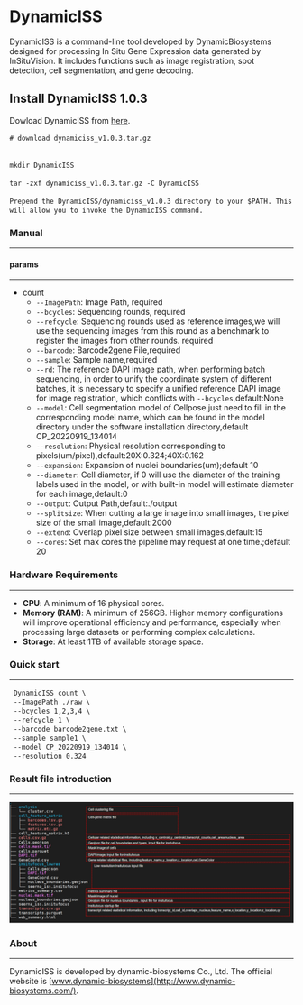 # DynamicISS
DynamicISS is a command-line tool developed by DynamicBiosystems designed for processing In Situ Gene Expression data generated by InSituVision. It includes functions such as image registration, spot detection, cell segmentation, and gene decoding.


## Install DynamicISS 1.0.3
Dowload DynamicISS from [here](https://github.com/DynamicBiosystems/DynamicISS/releases/tag/v1.0.3).

```shell
# download dynamiciss_v1.0.3.tar.gz


mkdir DynamicISS

tar -zxf dynamiciss_v1.0.3.tar.gz -C DynamicISS

Prepend the DynamicISS/dynamiciss_v1.0.3 directory to your $PATH. This will allow you to invoke the DynamicISS command.
```
### Manual

---

#### params

---
- count
  - `--ImagePath`: Image Path, required
  - `--bcycles`: Sequencing rounds, required
  - `--refcycle`: Sequencing rounds used as reference images,we will use the sequencing images from this round as a benchmark to register the images from other rounds. required
  - `--barcode`: Barcode2gene File,required
  - `--sample`: Sample name,required
  - `--rd`: The reference DAPI image path, when performing batch sequencing, in order to unify the coordinate system of different batches, it is necessary to specify a unified reference DAPI image for image registration, which conflicts with `--bcycles`,default:None
  - `--model`: Cell segmentation model of Cellpose,just need to fill in the corresponding model name, which can be found in the model directory under the software installation directory,default CP_20220919_134014
  - `--resolution`: Physical resolution corresponding to pixels(um/pixel),default:20X:0.324;40X:0.162
  - `--expansion`: Expansion of nuclei boundaries(um);default 10
  - `--diameter`: Cell diameter, if 0 will use the diameter of the training labels used in the model, 
                  or with built-in model will estimate diameter for each image,default:0
  - `--output`: Output Path,default:./output
  - `--splitsize`: When cutting a large image into small images, the pixel size of the small image,default:2000
  - `--extend`: Overlap pixel size between small images,default:15
  - `--cores`: Set max cores the pipeline may request at one time.;default 20



### Hardware Requirements  
---
- **CPU**: A minimum of 16 physical cores.
- **Memory (RAM)**: A minimum of 256GB. Higher memory configurations will improve operational efficiency and performance, especially when processing large datasets or performing complex calculations.  
- **Storage**: At least 1TB of available storage space.



### Quick start
---
```shell
 DynamicISS count \
 --ImagePath ./raw \
 --bcycles 1,2,3,4 \
 --refcycle 1 \
 --barcode barcode2gene.txt \
 --sample sample1 \
 --model CP_20220919_134014 \
 --resolution 0.324 
```

### Result file introduction
---
![outs](https://github.com/DynamicBiosystems/DynamicISS/blob/main/outs.png)
### About

---

DynamicISS is developed by dynamic-biosystems Co., Ltd. The official website is [www.dynamic-biosystems](http://www.dynamic-biosystems.com/).


